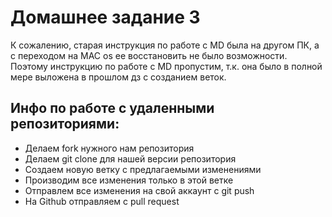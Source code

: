 # Домашнее задание 3
К сожалению, старая инструкция по работе с MD была на другом ПК, а с переходом на MAC os ее восстановить не было возможности. Поэтому инструкцию по работе с MD пропустим, т.к. она было в полной мере выложена в прошлом дз с созданием веток.

## Инфо по работе с удаленными репозиториями:
* Делаем fork нужного нам репозитория
* Делаем git clone для нашей версии репозитория
* Создаем новую ветку с предлагаемыми изменениями
* Производим все изменения только в этой ветке
* Отправлем все изменения на свой аккаунт с git push
* На Github  отправляем с pull request
